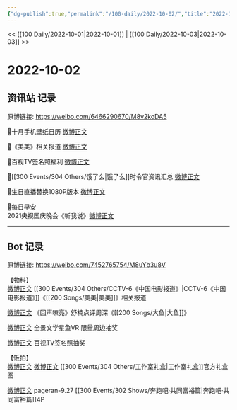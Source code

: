 ```yaml
---
{"dg-publish":true,"permalink":"/100-daily/2022-10-02/","title":"2022-10-02"}
---
```



<< [[100 Daily/2022-10-01\|2022-10-01]] | [[100 Daily/2022-10-03\|2022-10-03]] >>

# 2022-10-02

## 资讯站 记录

原博链接: https://weibo.com/6466290670/M8v2koDA5

🌟十月手机壁纸日历 [微博正文](https://m.weibo.cn/6466290670/4820135007486376)

🌟《美美》相关报道 [微博正文](https://m.weibo.cn/6466290670/4820095097904060)

🌟百视TV签名照福利 [微博正文](https://m.weibo.cn/6466290670/4820129592643595)

🌟[[300 Events/304 Others/饿了么\|饿了么]]时令官资讯汇总 [微博正文](https://m.weibo.cn/6466290670/4820250706837699)

🌟生日直播替换1080P版本 [微博正文](https://m.weibo.cn/6466290670/4820219565181590)

🌟每日早安  
2021央视国庆晚会《听我说》[微博正文](https://m.weibo.cn/6466290670/4820047849327365)

---
## Bot 记录

原博链接: https://weibo.com/7452765754/M8uYb3u8V

【物料】  
[微博正文](http://weibo.com/6466290670/M8qLrxacQ) [[300 Events/304 Others/CCTV-6《中国电影报道》\|CCTV-6《中国电影报道》]]《[[200 Songs/美美\|美美]]》相关报道

[微博正文](https://weibo.com/2249338197/M8r9Wpag4) 《回声嘹亮》舒楠点评周深《[[200 Songs/大鱼\|大鱼]]》

[微博正文](http://weibo.com/7738477510/M80iTCPNP) 全景文学星鱼VR 限量周边抽奖

[微博正文](http://weibo.com/7516842376/M8r0q3XcU) 百视TV签名照抽奖

【饭拍】  
[微博正文](http://weibo.com/2557859860/M8izekZDN) [微博正文](http://weibo.com/2662348101/M8spvuTwt) [[300 Events/304 Others/工作室礼盒\|工作室礼盒]]官方礼盒图

[微博正文](http://weibo.com/7633014126/M8uNb2Eae) pageran-9.27 [[300 Events/302 Shows/奔跑吧·共同富裕篇\|奔跑吧·共同富裕篇]]4P
